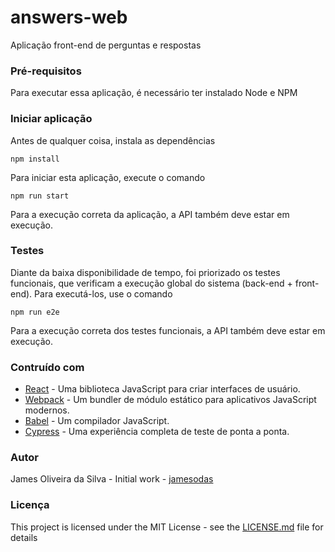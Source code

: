 # answers-web

Aplicação front-end de perguntas e respostas

### Pré-requisitos

Para executar essa aplicação, é necessário ter instalado Node e NPM

### Iniciar aplicação

Antes de qualquer coisa, instala as dependências
```
npm install
```
Para iniciar esta aplicação, execute o comando
```
npm run start
```
Para a execução correta da aplicação, a API também deve estar em execução.

### Testes

Diante da baixa disponibilidade de tempo, foi priorizado os testes funcionais, que verificam a execução global do sistema (back-end + front-end). Para executá-los, use o comando
```
npm run e2e
```
Para a execução correta dos testes funcionais, a API também deve estar em execução.


### Contruído com
- [React](https://pt-br.reactjs.org/) - Uma biblioteca JavaScript para criar interfaces de usuário.
- [Webpack](https://webpack.js.org/) - Um bundler de módulo estático para aplicativos JavaScript modernos.
- [Babel](https://babeljs.io/) - Um compilador JavaScript.
- [Cypress](https://www.cypress.io/) - Uma experiência completa de teste de ponta a ponta.

### Autor
James Oliveira da Silva - Initial work - [jamesodas](https://github.com/jamesodas)

### Licença

This project is licensed under the MIT License - see the [LICENSE.md](https://github.com/jamesdasilva/answers-web/blob/master/LICENSE) file for details

